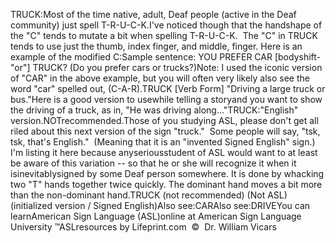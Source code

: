 TRUCK:Most of the time native, adult, Deaf people (active in the Deaf 
	community) just spell T-R-U-C-K.I've noticed though that the handshape of the "C" tends to mutate a bit when 
	spelling T-R-U-C-K.  The "C" in TRUCK tends to use just the thumb, 
	index finger, and middle, finger. Here is an example of the modified C:Sample sentence: YOU PREFER CAR [bodyshift-"or"] TRUCK? (Do you prefer cars 
or trucks?)Note: I used the iconic version of "CAR" in the above example, but you will 
often very 
likely also see the word "car" spelled out, (C-A-R).TRUCK [Verb Form] "Driving a large truck or bus."Here is a good version to usewhile telling a storyand you want to show the 
	driving of a truck, as in, "He was driving along..."TRUCK:"English" version.NOTrecommended.Those of you studying ASL, please don't get all riled about this next
  version of the sign "truck."  Some people will say, "tsk,
  tsk, that's English."  (Meaning that it is an "invented Signed English" 
	sign.)   I'm listing it here because anyseriousstudent of ASL would want to at least 
	be aware of this variation -- so that he or she will recognize it when it isinevitablysigned by some Deaf
  person somewhere. It is done by whacking two "T" hands together twice 
	quickly. The dominant hand moves a bit more than the non-dominant hand.TRUCK (not recommended) (Not ASL) (initialized version / Signed English)Also see:CARAlso see:DRIVEYou can learnAmerican Sign Language (ASL)online at American Sign Language University ™ASLresources by Lifeprint.com  ©  Dr. William Vicars